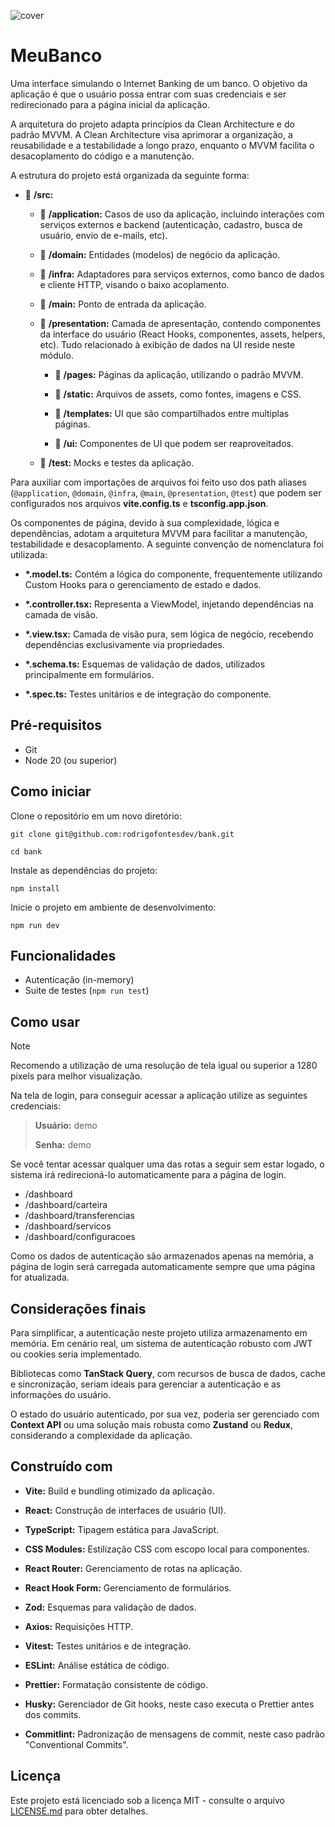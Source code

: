![cover](https://github.com/user-attachments/assets/27be461c-b669-4118-88ac-5c2d8bec243d)

# MeuBanco

Uma interface simulando o Internet Banking de um banco. O objetivo da aplicação é que o usuário possa entrar com suas credenciais e ser redirecionado para a página inicial da aplicação.

A arquitetura do projeto adapta princípios da Clean Architecture e do padrão MVVM. A Clean Architecture visa aprimorar a organização, a reusabilidade e a testabilidade a longo prazo, enquanto o MVVM facilita o desacoplamento do código e a manutenção.

A estrutura do projeto está organizada da seguinte forma:

- :open_file_folder: **/src:**

  - :open_file_folder: **/application:** Casos de uso da aplicação, incluindo interações com serviços externos e backend (autenticação, cadastro, busca de usuário, envio de e-mails, etc).

  - :open_file_folder: **/domain:** Entidades (modelos) de negócio da aplicação.

  - :open_file_folder: **/infra:** Adaptadores para serviços externos, como banco de dados e cliente HTTP, visando o baixo acoplamento.

  - :open_file_folder: **/main:** Ponto de entrada da aplicação.

  - :open_file_folder: **/presentation:** Camada de apresentação, contendo componentes da interface do usuário (React Hooks, componentes, assets, helpers, etc). Tudo relacionado à exibição de dados na UI reside neste módulo.

    - :open_file_folder: **/pages:** Páginas da aplicação, utilizando o padrão MVVM.

    - :open_file_folder: **/static:** Arquivos de assets, como fontes, imagens e CSS.

    - :open_file_folder: **/templates:** UI que são compartilhados entre multiplas páginas.

    - :open_file_folder: **/ui:** Componentes de UI que podem ser reaproveitados.

  - :open_file_folder: **/test:** Mocks e testes da aplicação.

Para auxiliar com importações de arquivos foi feito uso dos path aliases (`@application`, `@domain`, `@infra`, `@main`, `@presentation`, `@test`) que podem ser configurados nos arquivos **vite.config.ts** e **tsconfig.app.json**.

Os componentes de página, devido à sua complexidade, lógica e dependências, adotam a arquitetura MVVM para facilitar a manutenção, testabilidade e desacoplamento. A seguinte convenção de nomenclatura foi utilizada:

- **\*.model.ts:** Contém a lógica do componente, frequentemente utilizando Custom Hooks para o gerenciamento de estado e dados.

- **\*.controller.tsx:** Representa a ViewModel, injetando dependências na camada de visão.

- **\*.view.tsx:** Camada de visão pura, sem lógica de negócio, recebendo dependências exclusivamente via propriedades.

- **\*.schema.ts:** Esquemas de validação de dados, utilizados principalmente em formulários.

- **\*.spec.ts:** Testes unitários e de integração do componente.

## Pré-requisitos

- Git
- Node 20 (ou superior)

## Como iniciar

Clone o repositório em um novo diretório:

```
git clone git@github.com:rodrigofontesdev/bank.git
```

```
cd bank
```

Instale as dependências do projeto:

```
npm install
```

Inicie o projeto em ambiente de desenvolvimento:

```
npm run dev
```

## Funcionalidades

- Autenticação (in-memory)
- Suite de testes (`npm run test`)

## Como usar

> [!NOTE]
>
> Recomendo a utilização de uma resolução de tela igual ou superior a 1280 pixels para melhor visualização.

Na tela de login, para conseguir acessar a aplicação utilize as seguintes credenciais:

> **Usuário:** demo
>
> **Senha:** demo

Se você tentar acessar qualquer uma das rotas a seguir sem estar logado, o sistema irá redirecioná-lo automaticamente para a página de login.

- /dashboard
- /dashboard/carteira
- /dashboard/transferencias
- /dashboard/servicos
- /dashboard/configuracoes

Como os dados de autenticação são armazenados apenas na memória, a página de login será carregada automaticamente sempre que uma página for atualizada.

## Considerações finais

Para simplificar, a autenticação neste projeto utiliza armazenamento em memória. Em cenário real, um sistema de autenticação robusto com JWT ou cookies seria implementado.

Bibliotecas como **TanStack Query**, com recursos de busca de dados, cache e sincronização, seriam ideais para gerenciar a autenticação e as informações do usuário.

O estado do usuário autenticado, por sua vez, poderia ser gerenciado com **Context API** ou uma solução mais robusta como **Zustand** ou **Redux**, considerando a complexidade da aplicação.

## Construído com

- **Vite:** Build e bundling otimizado da aplicação.

- **React:** Construção de interfaces de usuário (UI).

- **TypeScript:** Tipagem estática para JavaScript.

- **CSS Modules:** Estilização CSS com escopo local para componentes.

- **React Router:** Gerenciamento de rotas na aplicação.

- **React Hook Form:** Gerenciamento de formulários.

- **Zod:** Esquemas para validação de dados.

- **Axios:** Requisições HTTP.

- **Vitest:** Testes unitários e de integração.

- **ESLint:** Análise estática de código.

- **Prettier:** Formatação consistente de código.

- **Husky:** Gerenciador de Git hooks, neste caso executa o Prettier antes dos commits.

- **Commitlint:** Padronização de mensagens de commit, neste caso padrão "Conventional Commits".

## Licença

Este projeto está licenciado sob a licença MIT - consulte o arquivo [LICENSE.md](LICENSE) para obter detalhes.
